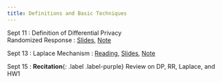 ```yaml
---
title: Definitions and Basic Techniques
---
```


Sept 11
: Definition of Differential Privacy <br> Randomized Response
  : [Slides](https://drive.google.com/file/d/1GFSNB0CEgsXp10dwzJEmODWFCG5C-Cgh/view?usp=sharing), [Note](https://drive.google.com/file/d/14wzCdLWogOdBtHoJANUsCATexZnN8Yda/view?usp=sharing)

Sept 13
: Laplace Mechanism
  : [Reading](https://www.youtube.com/watch?v=FE9ko2wtyeQ), [Slides](https://drive.google.com/file/d/15Fys4V43YIKKlFtdop0eQfyUgBCGNBkw/view?usp=sharing), [Note](https://drive.google.com/file/d/15EA-6-nh3n7KEA-S4926CPDFerVflz3g/view?usp=sharing)

Sept 15
: **Recitation**{: .label .label-purple} Review on DP, RR, Laplace, and HW1